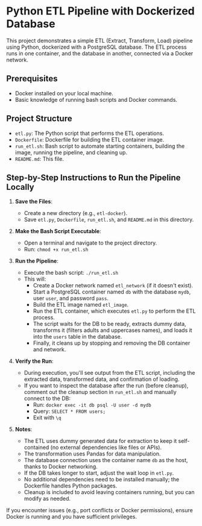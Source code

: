 # Python ETL Pipeline with Dockerized Database

This project demonstrates a simple ETL (Extract, Transform, Load) pipeline using Python, dockerized with a PostgreSQL database. The ETL process runs in one container, and the database in another, connected via a Docker network.

## Prerequisites
- Docker installed on your local machine.
- Basic knowledge of running bash scripts and Docker commands.

## Project Structure
- `etl.py`: The Python script that performs the ETL operations.
- `Dockerfile`: Dockerfile for building the ETL container image.
- `run_etl.sh`: Bash script to automate starting containers, building the image, running the pipeline, and cleaning up.
- `README.md`: This file.

## Step-by-Step Instructions to Run the Pipeline Locally

1. **Save the Files**:
   - Create a new directory (e.g., `etl-docker`).
   - Save `etl.py`, `Dockerfile`, `run_etl.sh`, and `README.md` in this directory.

2. **Make the Bash Script Executable**:
   - Open a terminal and navigate to the project directory.
   - Run: `chmod +x run_etl.sh`

3. **Run the Pipeline**:
   - Execute the bash script: `./run_etl.sh`
   - This will:
     - Create a Docker network named `etl_network` (if it doesn't exist).
     - Start a PostgreSQL container named `db` with the database `mydb`, user `user`, and password `pass`.
     - Build the ETL image named `etl_image`.
     - Run the ETL container, which executes `etl.py` to perform the ETL process.
     - The script waits for the DB to be ready, extracts dummy data, transforms it (filters adults and uppercases names), and loads it into the `users` table in the database.
     - Finally, it cleans up by stopping and removing the DB container and network.

4. **Verify the Run**:
   - During execution, you'll see output from the ETL script, including the extracted data, transformed data, and confirmation of loading.
   - If you want to inspect the database after the run (before cleanup), comment out the cleanup section in `run_etl.sh` and manually connect to the DB:
     - Run: `docker exec -it db psql -U user -d mydb`
     - Query: `SELECT * FROM users;`
     - Exit with `\q`

5. **Notes**:
   - The ETL uses dummy generated data for extraction to keep it self-contained (no external dependencies like files or APIs).
   - The transformation uses Pandas for data manipulation.
   - The database connection uses the container name `db` as the host, thanks to Docker networking.
   - If the DB takes longer to start, adjust the wait loop in `etl.py`.
   - No additional dependencies need to be installed manually; the Dockerfile handles Python packages.
   - Cleanup is included to avoid leaving containers running, but you can modify as needed.

If you encounter issues (e.g., port conflicts or Docker permissions), ensure Docker is running and you have sufficient privileges.